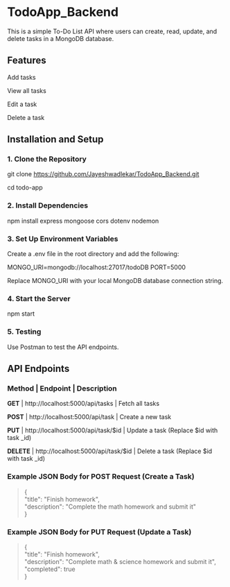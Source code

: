 # TodoApp_Backend

This is a simple To-Do List API  where users can create, read, update, and delete tasks in a MongoDB database.

## Features

Add tasks

View all tasks

Edit a task

Delete a task


## Installation and Setup

### 1. Clone the Repository

git clone https://github.com/Jayeshwadlekar/TodoApp_Backend.git

cd todo-app

### 2. Install Dependencies

npm install express mongoose cors dotenv nodemon

### 3. Set Up Environment Variables

Create a .env file in the root directory and add the following:

MONGO_URI=mongodb://localhost:27017/todoDB
PORT=5000

Replace MONGO_URI with your local MongoDB database connection string.

### 4. Start the Server

npm start

### 5. Testing

Use Postman to test the API endpoints.

## API Endpoints

### Method  |  Endpoint  |  Description
**GET**  |   http://localhost:5000/api/tasks    |    Fetch all tasks

**POST**   |  http://localhost:5000/api/task      |   Create a new task

**PUT**   |   http://localhost:5000/api/task/$id  |  Update a task (Replace $id with task _id)

**DELETE** |  http://localhost:5000/api/task/$id  |  Delete a task (Replace $id with task _id)


### Example JSON Body for POST Request (Create a Task)

> {\
>   "title": "Finish homework",\
>   "description": "Complete the math homework and submit it"\
> }

### Example JSON Body for PUT Request (Update a Task)

> {\
>   "title": "Finish homework",\
>   "description": "Complete math & science homework and submit it",\
>   "completed": true\
> }
